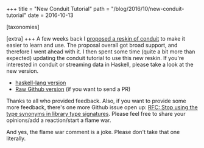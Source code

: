 +++
title = "New Conduit Tutorial"
path = "/blog/2016/10/new-conduit-tutorial"
date = 2016-10-13

[taxonomies]

[extra]
+++
A few weeks back I
[proposed a reskin of conduit](http://www.snoyman.com/blog/2016/09/proposed-conduit-reskin)
to make it easier to learn and use. The proposal overall got broad
support, and therefore I went ahead with it. I then spent some time
(quite a bit more than expected) updating the conduit tutorial to use
this new reskin. If you're interested in conduit or streaming data in
Haskell, please take a look at the new version.

* [haskell-lang version](https://haskell-lang.org/library/conduit)
* [Raw Github version](https://github.com/snoyberg/conduit/blob/master/README.md)
  (if you want to send a PR)

Thanks to all who provided feedback. Also, if you want to provide some
more feedback, there's one more Github issue open up:
[RFC: Stop using the type synonyms in library type signatures](https://github.com/snoyberg/conduit/issues/283). Please
feel free to share your opinions/add a reaction/start a flame war.

And yes, the flame war comment is a joke. Please don't take that one
literally.

